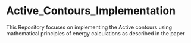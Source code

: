 # Active_Contours_Implementation
This Repository focuses on implementing the Active contours using mathematical principles of energy calculations as described in the paper
